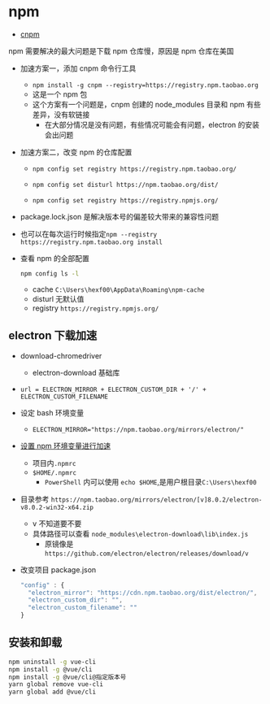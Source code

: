 # npm

- [cnpm](https://developer.aliyun.com/mirror/NPM?from=tnpm)

npm 需要解决的最大问题是下载 npm 仓库慢，原因是 npm 仓库在美国

- 加速方案一，添加 cnpm 命令行工具
  - `npm install -g cnpm --registry=https://registry.npm.taobao.org`
  - 这是一个 npm 包
  - 这个方案有一个问题是，cnpm 创建的 node_modules 目录和 npm 有些差异，没有软链接
    - 在大部分情况是没有问题，有些情况可能会有问题，electron 的安装会出问题
- 加速方案二，改变 npm 的仓库配置

  - `npm config set registry https://registry.npm.taobao.org/`
  - `npm config set disturl https://npm.taobao.org/dist/`

  - `npm config set registry https://registry.npmjs.org/`

- package.lock.json 是解决版本号的偏差较大带来的兼容性问题

- 也可以在每次运行时候指定`npm --registry https://registry.npm.taobao.org install`

- 查看 npm 的全部配置

  ```bash
  npm config ls -l
  ```

  - cache `C:\Users\hexf00\AppData\Roaming\npm-cache`
  - disturl 无默认值
  - registry `https://registry.npmjs.org/`

## electron 下载加速

- download-chromedriver
  - electron-download 基础库
- `url = ELECTRON_MIRROR + ELECTRON_CUSTOM_DIR + '/' + ELECTRON_CUSTOM_FILENAME`
- 设定 bash 环境变量
  - `ELECTRON_MIRROR="https://npm.taobao.org/mirrors/electron/"`
- [设置 npm 环境变量进行加速](https://docs.npmjs.com/misc/config#environment-variables)

  - 项目内`.npmrc`
  - `$HOME/.npmrc`
    - `PowerShell` 内可以使用 `echo $HOME`,是用户根目录`C:\Users\hexf00`

- 目录参考 `https://npm.taobao.org/mirrors/electron/[v]8.0.2/electron-v8.0.2-win32-x64.zip`
  - v 不知道要不要
  - 具体路径可以查看 `node_modules\electron-download\lib\index.js`
    - 原镜像是`https://github.com/electron/electron/releases/download/v`
- 改变项目 package.json

  ```js
  "config" : {
    "electron_mirror": "https://cdn.npm.taobao.org/dist/electron/",
    "electron_custom_dir": "",
    "electron_custom_filename": ""
  }
  ```

## 安装和卸载

```bash
npm uninstall -g vue-cli
npm install -g @vue/cli
npm install -g @vue/cli@指定版本号
yarn global remove vue-cli
yarn global add @vue/cli
```
